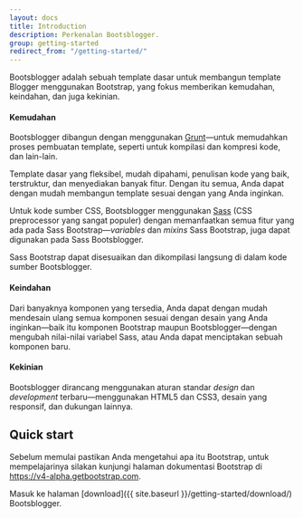 ```yaml
---
layout: docs
title: Introduction
description: Perkenalan Bootsblogger.
group: getting-started
redirect_from: "/getting-started/"
---
```


Bootsblogger adalah sebuah template dasar untuk membangun template Blogger menggunakan Bootstrap, yang fokus memberikan kemudahan, keindahan, dan juga kekinian.

#### Kemudahan

Bootsblogger dibangun dengan menggunakan [Grunt](http://gruntjs.com)—untuk memudahkan proses pembuatan template, seperti untuk kompilasi dan kompresi kode, dan lain-lain.

Template dasar yang fleksibel, mudah dipahami, penulisan kode yang baik, terstruktur, dan menyediakan banyak fitur. Dengan itu semua, Anda dapat dengan mudah membangun template sesuai dengan yang Anda inginkan.

Untuk kode sumber CSS, Bootsblogger menggunakan [Sass](http://sass-lang.com) (CSS preprocessor yang sangat populer) dengan memanfaatkan semua fitur yang ada pada Sass Bootstrap—*variables* dan *mixins* Sass Bootstrap, juga dapat digunakan pada Sass Bootsblogger.

Sass Bootstrap dapat disesuaikan dan dikompilasi langsung di dalam kode sumber Bootsblogger.

#### Keindahan

Dari banyaknya komponen yang tersedia, Anda dapat dengan mudah mendesain ulang semua komponen sesuai dengan desain yang Anda inginkan—baik itu komponen Bootstrap maupun Bootsblogger—dengan mengubah nilai-nilai variabel Sass, atau Anda dapat menciptakan sebuah komponen baru.

#### Kekinian

Bootsblogger dirancang menggunakan aturan standar *design* dan *development* terbaru—menggunakan HTML5 dan CSS3, desain yang responsif, dan dukungan lainnya.

## Quick start

Sebelum memulai pastikan Anda mengetahui apa itu Bootstrap, untuk mempelajarinya silakan kunjungi halaman dokumentasi Bootstrap di <https://v4-alpha.getbootstrap.com>.

Masuk ke halaman [download]({{ site.baseurl }}/getting-started/download/) Bootsblogger.
